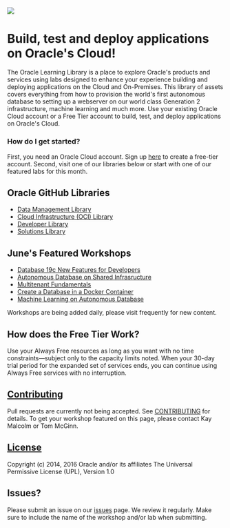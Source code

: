 ![](common/images/learning-library-title.png)
---
# Build, test and deploy applications on Oracle's Cloud! #
The Oracle Learning Library is a place to explore Oracle's products and services using labs designed to enhance your experience building and deploying applications on the Cloud and On-Premises.   This library of assets covers everything from how to provision the world's first autonomous database to setting up a webserver on our world class Generation 2 infrastructure, machine learning and much more.  Use your existing Oracle Cloud account or a Free Tier account to build, test, and deploy applications on Oracle's Cloud. 

### How do I get started? ###
First, you need an Oracle Cloud account.  Sign up [here](https://oracle.com/free) to create a free-tier account.  Second, visit one of our libraries below or start with one of our featured labs for this month. 

## Oracle GitHub Libraries ## 
- [Data Management Library](data-management-library)
- [Cloud Infrastructure (OCI) Library](oci-library)
- [Developer Library](developer-library)
- [Solutions Library](solutions-library)

## June's Featured Workshops
- [Database 19c New Features for Developers](https://oracle.github.io/learning-library/developer-library/oracle-db-features-for-developers/livelabs/)
- [Autonomous Database on Shared Infrasructure](https://oracle.github.io/learning-library/data-management-library/autonomous-database/shared/workshops/freetier-overview/)
- [Multitenant Fundamentals](https://oracle.github.io/learning-library/data-management-library/database/multitenant/freetier/index.html)  
- [Create a Database in a Docker Container](https://oracle.github.io/learning-library/data-management-library/database/docker/create-database-in-docker) 
- [Machine Learning on Autonomous Database](https://oracle.github.io/learning-library/data-management-library/oracle-machine-learning/adb-oml/workshop/)

Workshops are being added daily, please visit frequently for new content.

## How does the Free Tier Work? ##
Use your Always Free resources as long as you want with no time constraints—subject only to the capacity limits noted. When your 30-day trial period for the expanded set of services ends, you can continue using Always Free services with no interruption.


## [Contributing](CONTRIBUTING.md)
Pull requests are currently not being accepted. See [CONTRIBUTING](CONTRIBUTING.md) for details.  To get your workshop featured on this page, please contact Kay Malcolm or Tom McGinn.

## [License](LICENSE.md)
Copyright (c) 2014, 2016 Oracle and/or its affiliates
The Universal Permissive License (UPL), Version 1.0

## Issues?
Please submit an issue on our [issues](https://github.com/oracle/learning-library/issues) page.  We review it regularly.  Make sure to include the name of the workshop and/or lab when submitting.
